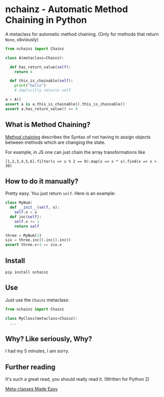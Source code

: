 # nchainz - Automatic Method Chaining in Python
A metaclass for automatic method chaining. (Only for methods that return `None`, obviously)

```python
from nchainz import Chainz

class A(metaclass=Chainz):

  def has_return_value(self):
    return 4

  def this_is_chainable(self):
    print("hello")
    # implicitly returns self

a = A()
assert a is a.this_is_chainable().this_is_chainable()
assert a.has_return_value() == 4
```


## What is Method Chaining?

[Method chaining](https://en.wikipedia.org/wiki/Method_chaining) describes the Syntax of not having to assign objects
between methods which are changing the state.

For example, in JS one can just chain the array transformations like

```JS
[1,2,3,4,5,6].filter(x => x % 2 == 0).map(x => x * x).find(x => x > 30)
```

## How to do it manually?

Pretty easy. You just return `self`. Here is an example:

```python
class MyNum:
  def __init__(self, x):
    self.x = x
  def inc(self):
    self.x += 1
    return self

three = MyNum(3)
six = three.inc().inc().inc()
assert three.x+3 == six.x
```

## Install

```
pip install nchainz
```

## Use

Just use the `Chainz` metaclass:

```python
from nchainz import Chainz

class MyClass(metaclass=Chainz):
  ...
```

## Why? Like seriously, Why?

I had my 5 minutes, I am sorry.

## Further reading

It's such a great read, you should really read it. (Written for Python 2)

[Meta-classes Made Easy](https://web.archive.org/web/20200124090402id_/http://www.voidspace.org.uk/python/articles/metaclasses.shtml)
